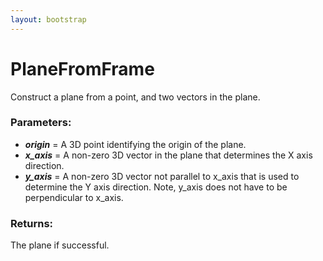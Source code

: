 ```yaml
---
layout: bootstrap
---
```


# PlaneFromFrame

Construct a plane from a point, and two vectors in the plane.
        

### Parameters:

- ***origin*** = A 3D point identifying the origin of the plane.
- ***x_axis*** = A non-zero 3D vector in the plane that determines the X axis
         direction.
- ***y_axis*** = A non-zero 3D vector not parallel to x_axis that is used
         to determine the Y axis direction. Note, y_axis does not
         have to be perpendicular to x_axis.
        

### Returns:


The plane if successful. 
        
